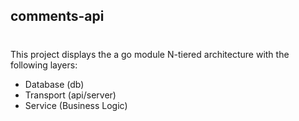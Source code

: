 ## comments-api

#

This project displays the a go module N-tiered architecture with the following layers:

- Database (db)
- Transport (api/server)
- Service (Business Logic)